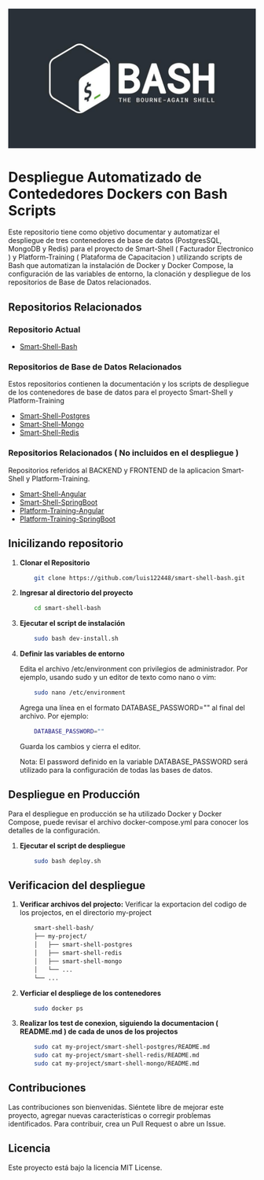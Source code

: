 ![Logo del Projecto](./resources/logo.png)

# Despliegue Automatizado de Contededores Dockers con Bash Scripts

Este repositorio tiene como objetivo documentar y automatizar el despliegue de tres contenedores de base de datos (PostgresSQL, MongoDB y Redis) para el proyecto de Smart-Shell ( Facturador Electronico ) y Platform-Training ( Plataforma de Capacitacion ) utilizando scripts de Bash que automatizan la instalación de Docker y Docker Compose, la configuración de las variables de entorno, la clonación y despliegue de los repositorios de Base de Datos relacionados.
  
## Repositorios Relacionados

### Repositorio Actual
- [Smart-Shell-Bash](https://github.com/luis122448/smart-shell-bash)

### Repositorios de Base de Datos Relacionados

Estos repositorios contienen la documentación y los scripts de despliegue de los contenedores de base de datos para el proyecto Smart-Shell y Platform-Training
- [Smart-Shell-Postgres](https://github.com/luis122448/smart-shell-postgres)
- [Smart-Shell-Mongo](https://github.com/luis122448/smart-shell-mongo)
- [Smart-Shell-Redis](https://github.com/luis122448/smart-shell-redis)

### Repositorios Relacionados ( No incluidos en el despliegue )

Repositorios referidos al BACKEND y FRONTEND de la aplicacion Smart-Shell y Platform-Training.
- [Smart-Shell-Angular](https://github.com/luis122448/smart-shell-angular)
- [Smart-Shell-SpringBoot](https://github.com/luis122448/smart-shell-springboot)
- [Platform-Training-Angular](https://github.com/luis122448/platform-training-angular)
- [Platform-Training-SpringBoot](https://github.com/luis122448/platform-training-springboot)

## Inicilizando repositorio

1. **Clonar el Repositorio**
    ```bash
        git clone https://github.com/luis122448/smart-shell-bash.git
    ```

2. **Ingresar al directorio del proyecto**
        
    ```bash
        cd smart-shell-bash
    ```

3. **Ejecutar el script de instalación**
    
    ```bash
        sudo bash dev-install.sh
    ```

4. **Definir las variables de entorno**
    
    Edita el archivo /etc/environment con privilegios de administrador. Por ejemplo, usando sudo y un editor de texto como nano o vim:
    
    ```bash
        sudo nano /etc/environment
    ```
    
    Agrega una línea en el formato DATABASE_PASSWORD="" al final del archivo. Por ejemplo:
    
    ```bash
        DATABASE_PASSWORD=""
    ```
    Guarda los cambios y cierra el editor.

    Nota: El password definido en la variable DATABASE_PASSWORD será utilizado para la configuración de todas las bases de datos.
    
## Despliegue en Producción

Para el despliegue en producción se ha utilizado Docker y Docker Compose, puede revisar el archivo docker-compose.yml para conocer los detalles de la configuración.

1. **Ejecutar el script de despliegue**
    
    ```bash
        sudo bash deploy.sh
    ```

## Verificacion del despliegue

1. **Verificar archivos del projecto:**
    Verificar la exportacion del codigo de los projectos, en el directorio my-project

    ```bash
        smart-shell-bash/
        ├── my-project/
        │   ├── smart-shell-postgres
        │   ├── smart-shell-redis
        │   ├── smart-shell-mongo
        │   └── ...
        └── ...
    ```

2.  **Verficiar el despliege de los contenedores**
    
    ```bash
        sudo docker ps
    ```
    
3. **Realizar los test de conexion, siguiendo la documentacion ( README.md ) de cada de unos de los projectos**

    ```bash
        sudo cat my-project/smart-shell-postgres/README.md
        sudo cat my-project/smart-shell-redis/README.md
        sudo cat my-project/smart-shell-mongo/README.md
    ```

## Contribuciones
Las contribuciones son bienvenidas. Siéntete libre de mejorar este proyecto, agregar nuevas características o corregir problemas identificados. Para contribuir, crea un Pull Request o abre un Issue.

## Licencia
Este proyecto está bajo la licencia MIT License.